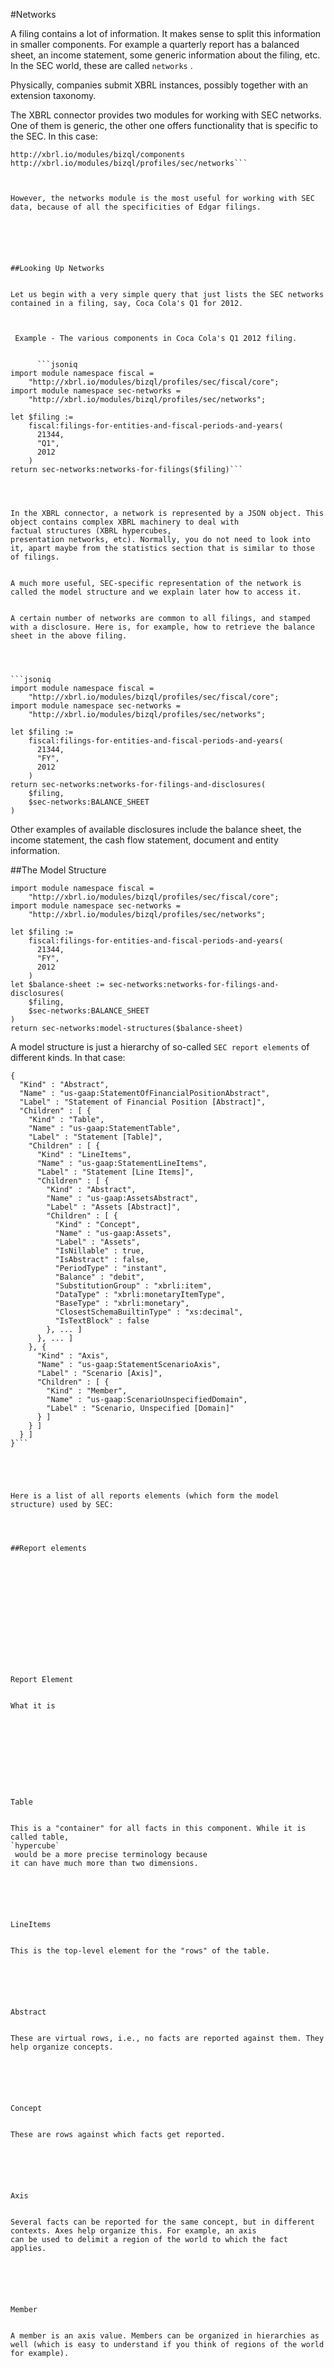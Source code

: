 
  
#Networks

  
A filing contains a lot of information. It makes sense to split this information in smaller components. For example a quarterly report
has a balanced sheet,
an income statement, some generic information about the filing, etc. In the SEC world, these are called 
`networks`
.

  
Physically, companies submit XBRL instances, possibly together with an extension taxonomy.

  
The XBRL connector provides two modules for working with SEC networks. One of them is generic, the other one
    offers functionality that is specific to the SEC. In this
    case:
  
```jsoniq
http://xbrl.io/modules/bizql/components
http://xbrl.io/modules/bizql/profiles/sec/networks```


  
However, the networks module is the most useful for working with SEC data, because of all the specificities of Edgar filings.



  

    
##Looking Up Networks

    
Let us begin with a very simple query that just lists the SEC networks contained in a filing, say, Coca Cola's Q1 for 2012.

    

 Example - The various components in Coca Cola's Q1 2012 filing.

      
      ```jsoniq
import module namespace fiscal =
    "http://xbrl.io/modules/bizql/profiles/sec/fiscal/core";
import module namespace sec-networks =
    "http://xbrl.io/modules/bizql/profiles/sec/networks";

let $filing :=
    fiscal:filings-for-entities-and-fiscal-periods-and-years(
      21344,
      "Q1",
      2012
    )
return sec-networks:networks-for-filings($filing)```

    

    
In the XBRL connector, a network is represented by a JSON object. This object contains complex XBRL machinery to deal with
factual structures (XBRL hypercubes,
presentation networks, etc). Normally, you do not need to look into it, apart maybe from the statistics section that is similar to those of filings.

    
A much more useful, SEC-specific representation of the network is called the model structure and we explain later how to access it.

    
A certain number of networks are common to all filings, and stamped with a disclosure. Here is, for example, how to retrieve the balance
sheet in the above filing.

    

      
```jsoniq
import module namespace fiscal =
    "http://xbrl.io/modules/bizql/profiles/sec/fiscal/core";
import module namespace sec-networks =
    "http://xbrl.io/modules/bizql/profiles/sec/networks";

let $filing :=
    fiscal:filings-for-entities-and-fiscal-periods-and-years(
      21344,
      "FY",
      2012
    )
return sec-networks:networks-for-filings-and-disclosures(
    $filing,
    $sec-networks:BALANCE_SHEET
)
```


    

    
Other examples of available disclosures include the balance sheet, the income statement, the cash flow statement, document and entity information.

  



  

    
##The Model Structure

    

      
```jsoniq
import module namespace fiscal =
    "http://xbrl.io/modules/bizql/profiles/sec/fiscal/core";
import module namespace sec-networks =
    "http://xbrl.io/modules/bizql/profiles/sec/networks";

let $filing :=
    fiscal:filings-for-entities-and-fiscal-periods-and-years(
      21344,
      "FY",
      2012
    )
let $balance-sheet := sec-networks:networks-for-filings-and-disclosures(
    $filing,
    $sec-networks:BALANCE_SHEET
)
return sec-networks:model-structures($balance-sheet)
```


    

    
A model structure is just a hierarchy of so-called 
`SEC report elements`
 of different kinds. In that case:

    

      
```jsoniq
{
  "Kind" : "Abstract", 
  "Name" : "us-gaap:StatementOfFinancialPositionAbstract", 
  "Label" : "Statement of Financial Position [Abstract]", 
  "Children" : [ {
    "Kind" : "Table", 
    "Name" : "us-gaap:StatementTable", 
    "Label" : "Statement [Table]", 
    "Children" : [ {
      "Kind" : "LineItems", 
      "Name" : "us-gaap:StatementLineItems", 
      "Label" : "Statement [Line Items]", 
      "Children" : [ {
        "Kind" : "Abstract", 
        "Name" : "us-gaap:AssetsAbstract", 
        "Label" : "Assets [Abstract]", 
        "Children" : [ {
          "Kind" : "Concept", 
          "Name" : "us-gaap:Assets", 
          "Label" : "Assets", 
          "IsNillable" : true, 
          "IsAbstract" : false, 
          "PeriodType" : "instant", 
          "Balance" : "debit", 
          "SubstitutionGroup" : "xbrli:item", 
          "DataType" : "xbrli:monetaryItemType", 
          "BaseType" : "xbrli:monetary", 
          "ClosestSchemaBuiltinType" : "xs:decimal", 
          "IsTextBlock" : false
        }, ... ]
      }, ... ]
    }, {
      "Kind" : "Axis", 
      "Name" : "us-gaap:StatementScenarioAxis", 
      "Label" : "Scenario [Axis]", 
      "Children" : [ {
        "Kind" : "Member", 
        "Name" : "us-gaap:ScenarioUnspecifiedDomain", 
        "Label" : "Scenario, Unspecified [Domain]"
      } ]
    } ]
  } ]
}```


    

    
Here is a list of all reports elements (which form the model structure) used by SEC:

    

      
##Report elements

      

        


        


        

          

            
Report Element

            
What it is

          

        

        

          

            
Table

            
This is a "container" for all facts in this component. While it is called table, 
`hypercube`
 would be a more precise terminology because
it can have much more than two dimensions.

          

          

            
LineItems

            
This is the top-level element for the "rows" of the table.

          

          

            
Abstract

            
These are virtual rows, i.e., no facts are reported against them. They help organize concepts.

          

          

            
Concept

            
These are rows against which facts get reported.

          

          

            
Axis

            
Several facts can be reported for the same concept, but in different contexts. Axes help organize this. For example, an axis
can be used to delimit a region of the world to which the fact applies.

          

          

            
Member

            
A member is an axis value. Members can be organized in hierarchies as well (which is easy to understand if you think of regions of the world
for example).

          

        

      

    

  



  

    
##The SECXBRL.info REST API for networks

    
We also provide a REST API that allows you to look up networks and, say, import them into an Excel
      spreadsheet. The API is documented 
here

    

      
###Retrieve a network

      
You can retrieve the networks (components) in a filing using the 
aid
 parameter, like so:

      
[http://secxbrl.xbrl.io/api/components.jq?aid=0000021344-13-000017](http://secxbrl.xbrl.io/api/components.jq?aid=0000021344-13-000017)

      
If you do not know the AIDs of the filings, you can use the same parameters as in the filings API (
cik
, 
tag
, 
ticker
,

fiscalYear
, 
fiscalPeriod
), or use the filings REST API  to retrieve it.

    

    

      
###Select a format

      
You can also choose the format in which you would like to retrieve network information, like in the entities and filings APIs.

      
For example, for Excel:

      
[http://secxbrl.xbrl.io/api/components.jq?aid=0000021344-13-000017&format=csv](http://secxbrl.xbrl.io/api/components.jq?aid=0000021344-13-000017&format=csv)

    

  

